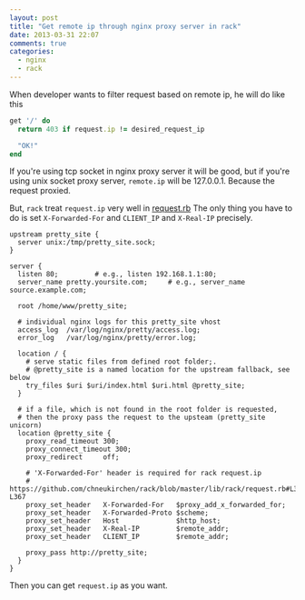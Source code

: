 ```yaml
---
layout: post
title: "Get remote ip through nginx proxy server in rack"
date: 2013-03-31 22:07
comments: true
categories:
  - nginx
  - rack
---
```


When developer wants to filter request based on remote ip, he will do like this

```ruby sinatra_server.rb
get '/' do
  return 403 if request.ip != desired_request_ip

  "OK!"
end
```

If you're using tcp socket in nginx proxy server it will be good, but if you're using unix
socket proxy server, `remote.ip` will be 127.0.0.1. Because the request proxied.

But, `rack` treat `request.ip` very well in [request.rb](https://github.com/chneukirchen/rack/blob/master/lib/rack/request.rb#L352-L367)
The only thing you have to do is set `X-Forwarded-For` and `CLIENT_IP` and `X-Real-IP` precisely.

```nginx site.nginx.conf
upstream pretty_site {
  server unix:/tmp/pretty_site.sock;
}

server {
  listen 80;         # e.g., listen 192.168.1.1:80;
  server_name pretty.yoursite.com;     # e.g., server_name source.example.com;

  root /home/www/pretty_site;

  # individual nginx logs for this pretty_site vhost
  access_log  /var/log/nginx/pretty/access.log;
  error_log   /var/log/nginx/pretty/error.log;

  location / {
    # serve static files from defined root folder;.
    # @pretty_site is a named location for the upstream fallback, see below
    try_files $uri $uri/index.html $uri.html @pretty_site;
  }

  # if a file, which is not found in the root folder is requested,
  # then the proxy pass the request to the upsteam (pretty_site unicorn)
  location @pretty_site {
    proxy_read_timeout 300;
    proxy_connect_timeout 300;
    proxy_redirect     off;

    # 'X-Forwarded-For' header is required for rack request.ip
    # https://github.com/chneukirchen/rack/blob/master/lib/rack/request.rb#L352-L367
    proxy_set_header   X-Forwarded-For   $proxy_add_x_forwarded_for;
    proxy_set_header   X-Forwarded-Proto $scheme;
    proxy_set_header   Host              $http_host;
    proxy_set_header   X-Real-IP         $remote_addr;
    proxy_set_header   CLIENT_IP         $remote_addr;

    proxy_pass http://pretty_site;
  }
}
```

Then you can get `request.ip` as you want.
